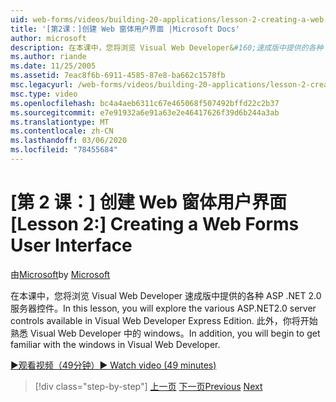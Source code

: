 ```yaml
---
uid: web-forms/videos/building-20-applications/lesson-2-creating-a-web-forms-user-interface
title: '[第2课：]创建 Web 窗体用户界面 |Microsoft Docs'
author: microsoft
description: 在本课中，您将浏览 Visual Web Developer&#160;速成版中提供的各种 ASP.NET 2.0 服务器控件。 此外，你将开始 。
ms.author: riande
ms.date: 11/25/2005
ms.assetid: 7eac8f6b-6911-4585-87e8-ba662c1578fb
msc.legacyurl: /web-forms/videos/building-20-applications/lesson-2-creating-a-web-forms-user-interface
msc.type: video
ms.openlocfilehash: bc4a4aeb6311c67e465068f507492bffd22c2b37
ms.sourcegitcommit: e7e91932a6e91a63e2e46417626f39d6b244a3ab
ms.translationtype: MT
ms.contentlocale: zh-CN
ms.lasthandoff: 03/06/2020
ms.locfileid: "78455684"
---
```

# <a name="lesson-2-creating-a-web-forms-user-interface"></a><span data-ttu-id="7aa8e-104">[第 2 课：] 创建 Web 窗体用户界面</span><span class="sxs-lookup"><span data-stu-id="7aa8e-104">[Lesson 2:] Creating a Web Forms User Interface</span></span>

<span data-ttu-id="7aa8e-105">由[Microsoft](https://github.com/microsoft)</span><span class="sxs-lookup"><span data-stu-id="7aa8e-105">by [Microsoft](https://github.com/microsoft)</span></span>

<span data-ttu-id="7aa8e-106">在本课中，您将浏览 Visual Web Developer 速成版中提供的各种 ASP .NET 2.0 服务器控件。</span><span class="sxs-lookup"><span data-stu-id="7aa8e-106">In this lesson, you will explore the various ASP.NET2.0 server controls available in Visual Web Developer Express Edition.</span></span> <span data-ttu-id="7aa8e-107">此外，你将开始熟悉 Visual Web Developer 中的 windows。</span><span class="sxs-lookup"><span data-stu-id="7aa8e-107">In addition, you will begin to get familiar with the windows in Visual Web Developer.</span></span>

[<span data-ttu-id="7aa8e-108">&#9654;观看视频（49分钟）</span><span class="sxs-lookup"><span data-stu-id="7aa8e-108">&#9654; Watch video (49 minutes)</span></span>](https://channel9.msdn.com/Blogs/ASP-NET-Site-Videos/lesson-2-creating-a-web-forms-user-interface)

> [!div class="step-by-step"]
> <span data-ttu-id="7aa8e-109">[上一页](lesson-1-getting-started-with-visual-web-developer-express.md)
> [下一页](lesson-3-understanding-more-about-events-and-postback.md)</span><span class="sxs-lookup"><span data-stu-id="7aa8e-109">[Previous](lesson-1-getting-started-with-visual-web-developer-express.md)
[Next](lesson-3-understanding-more-about-events-and-postback.md)</span></span>
